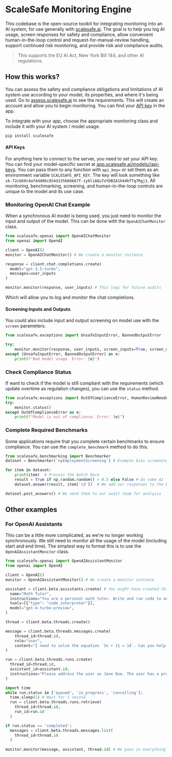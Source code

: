 # ScaleSafe Monitoring Engine

This codebase is the open-source toolkit for integrating monitoring into an AI system, for use generally with [scalesafe.ai](scalesafe.ai). The goal is to help you log AI usage, screen responses for safety and compliance, allow convenient human-in-the-loop control and request-for-manual-review handling, support continued risk monitoring, and provide risk and compliance audits. 

> This supports the EU AI Act, New York Bill 144, and other AI regulations.


## How this works?
You can assess the safety and compliance obligations and limitations of AI system use according to your model, its properties, and where it's being used. Go to [assess.scalesafe.ai](assess.scalesafe.ai) to see the requirements. This will create an account and allow you to begin monitoring. You can find your [API key](app.scalesafe.ai/keys) in the app.

To integrate with your app, choose the appropriate monitoring class and include it with your AI system / model usage. 

```bash
pip install scalesafe
```

#### API Keys
For anything here to connect to the server, you need to set your API key. You can find your model-specific secret at [app.scalesafe.ai/models/<model>/api-keys](app.scalesafe.ai/models/<model>/api-keys). You can pass them to any function with `api_key=` or set them as an environment variable `SCALESAFE_API_KEY`. The key will look something like `sk-72cb69c4af4d406c854d135b66b67f-iy6liAQuToYDBIA1h44bfTq7Rgj1`. All monitoring, benchmarking, screening, and human-in-the-loop controls are unique to the model and its use case.

### Monitoring OpenAI Chat Example
When a synchronous AI model is being used, you just need to monitor the input and output of the model. This can be done with the `OpenAIChatMonitor` class.
```python
from scalesafe.openai import OpenAIChatMonitor
from openai import OpenAI

client = OpenAI()
monitor = OpenAIChatMonitor() # We create a monitor instance

response = client.chat.completions.create(
  model="gpt-3.5-turbo",
  messages=user_inputs
)

monitor.monitor(response, user_inputs) # This logs for future audits
```
Which will allow you to log and monitor the chat completions.

#### Screening Inputs and Outputs

You could also include input and output screening on model use with the `screen` parameters.
```python
from scalesafe.exceptions import UnsafeInputError, BannedOutputError

try:
    monitor.monitor(response, user_inputs, screen_inputs=True, screen_outputs=True)
except (UnsafeInputError, BannedOutputError) as e:
    print(f"Bad model usage. Error: {e}")
```

### Check Compliance Status
If want to check if the model is still compliant with the requirements (which update overtime as regulation changes), you can use the `status` method.
```python
from scalesafe.exceptions import OutOfComplianceError, HumanReviewNeededException
try:
    monitor.status()
except OutOfComplianceError as e:
    print(f"Model is out of compliance. Error: {e}")
```

### Complete Required Benchmarks
Some applications require that you complete certain benchmarks to ensure compliance. You can use the `complete_benchmark` method to do this.
```python
from scalesafe.benchmarking import Benchmarker
dataset = Benchmarker('nyEmploymentScreening') # Example bias screening for employment AI in New York

for item in dataset:
    print(item)  # Process the batch here
    result = True if np.random.random() > 0.5 else False # Do some AI
    dataset.answer(result, item['id'])  # We add our responses to the buffer

dataset.post_answers() # We send them to our audit team for analysis
```

<!-- ### Human in the loop -->


## Other examples

### For OpenAI Assistants
This can be a little more complicated, as we're no longer working synchronously. We still need to monitor all the usage of the model (including start and end time). The simplest way to format this is to use the `OpenAIAssistantMonitor` class.
```python
from scalesafe.openai import OpenAIAssistantMonitor
from openai import OpenAI

client = OpenAI()
monitor = OpenAIAssistantMonitor() # We create a monitor instance

assistant = client.beta.assistants.create( # You might have created this assistant previously, and it should be supported by a risk assessment at assess.scalesafe.ai.
  name="Math Tutor",
  instructions="You are a personal math tutor. Write and run code to answer math questions.",
  tools=[{"type": "code_interpreter"}],
  model="gpt-4-turbo-preview",
)

thread = client.beta.threads.create()

message = client.beta.threads.messages.create(
    thread_id=thread.id,
    role="user",
    content="I need to solve the equation `3x + 11 = 14`. Can you help me?"
)

run = client.beta.threads.runs.create(
  thread_id=thread.id,
  assistant_id=assistant.id,
  instructions="Please address the user as Jane Doe. The user has a premium account."
)

import time
while run.status in ['queued', 'in_progress', 'cancelling']:
  time.sleep(1) # Wait for 1 second
  run = client.beta.threads.runs.retrieve(
    thread_id=thread.id,
    run_id=run.id
  )

if run.status == 'completed': 
  messages = client.beta.threads.messages.list(
    thread_id=thread.id
  )
  
monitor.monitor(message, assistant, thread.id) # We pass in everything to avoid the monitor needed to call OpenAI again.
```


